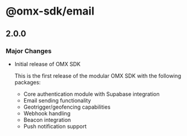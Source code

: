 # @omx-sdk/email

## 2.0.0

### Major Changes

- Initial release of OMX SDK

  This is the first release of the modular OMX SDK with the following packages:
  - Core authentication module with Supabase integration
  - Email sending functionality
  - Geotrigger/geofencing capabilities
  - Webhook handling
  - Beacon integration
  - Push notification support
